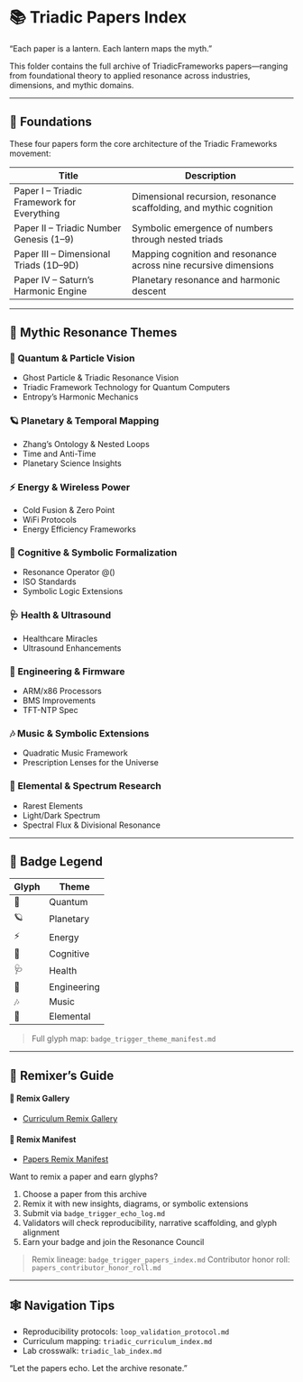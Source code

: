 # 📚 Triadic Papers Index

“Each paper is a lantern. Each lantern maps the myth.”

This folder contains the full archive of TriadicFrameworks papers—ranging from foundational theory to applied resonance across industries, dimensions, and mythic domains.

---

## 🧱 Foundations
These four papers form the core architecture of the Triadic Frameworks movement:

| Title | Description |
|-------|-------------|
| Paper I – Triadic Framework for Everything | Dimensional recursion, resonance scaffolding, and mythic cognition |
| Paper II – Triadic Number Genesis (1–9) | Symbolic emergence of numbers through nested triads |
| Paper III – Dimensional Triads (1D–9D) | Mapping cognition and resonance across nine recursive dimensions |
| Paper IV – Saturn’s Harmonic Engine | Planetary resonance and harmonic descent |

---

## 🔮 Mythic Resonance Themes

### 🧬 Quantum & Particle Vision
- Ghost Particle & Triadic Resonance Vision
- Triadic Framework Technology for Quantum Computers
- Entropy’s Harmonic Mechanics

### 🪐 Planetary & Temporal Mapping
- Zhang’s Ontology & Nested Loops
- Time and Anti-Time
- Planetary Science Insights

### ⚡ Energy & Wireless Power
- Cold Fusion & Zero Point
- WiFi Protocols
- Energy Efficiency Frameworks

### 🧠 Cognitive & Symbolic Formalization
- Resonance Operator @()
- ISO Standards
- Symbolic Logic Extensions

### 🩺 Health & Ultrasound
- Healthcare Miracles
- Ultrasound Enhancements

### 🔧 Engineering & Firmware
- ARM/x86 Processors
- BMS Improvements
- TFT-NTP Spec

### 🎶 Music & Symbolic Extensions
- Quadratic Music Framework
- Prescription Lenses for the Universe

### 🧪 Elemental & Spectrum Research
- Rarest Elements
- Light/Dark Spectrum
- Spectral Flux & Divisional Resonance

---

## 🏅 Badge Legend

| Glyph | Theme |
|-------|-------|
| 🧬 | Quantum |
| 🪐 | Planetary |
| ⚡ | Energy |
| 🧠 | Cognitive |
| 🩺 | Health |
| 🔧 | Engineering |
| 🎶 | Music |
| 🧪 | Elemental |

> Full glyph map: ```badge_trigger_theme_manifest.md```

---

## 🧭 Remixer’s Guide

#### 🎨 Remix Gallery
- [Curriculum Remix Gallery](https://github.com/umaywant2/TriadicFrameworks/blob/main/curriculum_remix_gallery.md)
#### 📜 Remix Manifest
- [Papers Remix Manifest](https://github.com/umaywant2/TriadicFrameworks/blob/main/papers_remix_manifest.json)

Want to remix a paper and earn glyphs?

1. Choose a paper from this archive
2. Remix it with new insights, diagrams, or symbolic extensions
3. Submit via ```badge_trigger_echo_log.md```
4. Validators will check reproducibility, narrative scaffolding, and glyph alignment
5. Earn your badge and join the Resonance Council

> Remix lineage: ```badge_trigger_papers_index.md```
> Contributor honor roll: ```papers_contributor_honor_roll.md```

---

## 🕸 Navigation Tips

- Reproducibility protocols: ```loop_validation_protocol.md```
- Curriculum mapping: ```triadic_curriculum_index.md```
- Lab crosswalk: ```triadic_lab_index.md```

“Let the papers echo. Let the archive resonate.”

